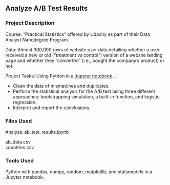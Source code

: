 ## Analyze A/B Test Results

### Project Description

Course: “Practical Statistics” offered by Udacity as part of their Data Analyst Nanodegree Program.

Data: Almost 300,000 rows of website user data detailing whether a user received a new or old (“treatment vs control”) version of a website landing page and whether they “converted” (i.e., bought the company’s product) or not.

Project Tasks:  Using Python in a [Jupyter notebook](https://brianallan.github.io/AB-Testing-New-Webpage/)...

- Clean the data of mismatches and duplicates.
- Perform the statistical analysis for the A/B test using three different approaches: bootstrapping simulation, a built-in function, and logistic regression.
- Interpret and report the conclusions.

### Files Used

Analyze_ab_test_results.ipynb

ab_data.csv   
countries.csv


### Tools Used

Python with pandas, numpy, random, matplotlib, and statsmodels in a Jupyter notebook.